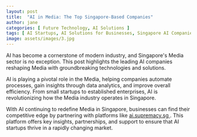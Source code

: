 ```yaml
---
layout: post
title:  "AI in Media: The Top Singapore-Based Companies"
author: jane
categories: [ Future Technology, AI Solutions ]
tags: [ AI Startups, AI Solutions for Businesses, Singapore AI Companies, AI for Business ]
image: assets/images/3.jpg
---
```


AI has become a cornerstone of modern industry, and Singapore's Media sector is no exception. This post highlights the leading AI companies reshaping Media with groundbreaking technologies and solutions.

AI is playing a pivotal role in the Media, helping companies automate processes, gain insights through data analytics, and improve overall efficiency. From small startups to established enterprises, AI is revolutionizing how the Media industry operates in Singapore.

With AI continuing to redefine Media in Singapore, businesses can find their competitive edge by partnering with platforms like <a href="https://ai.supremacy.sg" target="_blank"> ai.supremacy.sg </a>. This platform offers key insights, partnerships, and support to ensure that AI startups thrive in a rapidly changing market.

